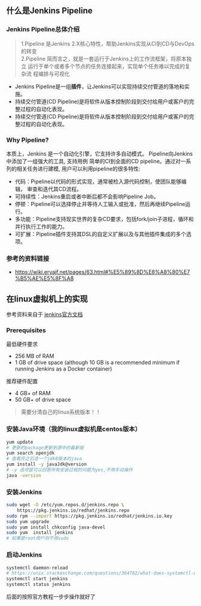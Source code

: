 ## 什么是Jenkins Pipeline

### Jenkins Pipeline总体介绍

> 1.Pipeline 是Jenkins 2.X核心特性，帮助Jenkins实现从CI到CD与DevOps的转变 \
2.Pipeline 简而言之，就是一套运行于Jenkins上的工作流框架，将原本独立
运行于单个或者多个节点的任务连接起来，实现单个任务难以完成的复杂流
程编排与可视化

* Jenkins Pipeline是一组**插件**，让Jenkins可以实现持续交付管道的落地和实施。
* 持续交付管道(CD Pipeline)是将软件从版本控制阶段到交付给用户或客户的完
整过程的自动化表现。
* 持续交付管道(CD Pipeline)是将软件从版本控制阶段到交付给用户或客户的完
整过程的自动化表现。


### Why Pipeline?

本质上，Jenkins 是一个自动化引擎，它支持许多自动模式。 Pipeline向Jenkins中添加了一组强大的工具, 支持用例 简单的CI到全面的CD pipeline。通过对一系列的相关任务进行建模, 用户可以利用pipeline的很多特性:
* 代码：Pipeline以代码的形式实现，通常被检入源代码控制，使团队能够编辑，
审查和迭代其CD流程。
* 可持续性：Jenkins重启或者中断后都不会影响Pipeline Job。
* 停顿：Pipeline可以选择停止并等待人工输入或批准，然后再继续Pipeline运行。
* 多功能：Pipeline支持现实世界的复杂CD要求，包括fork/join子进程，循环和
并行执行工作的能力。
* 可扩展：Pipeline插件支持其DSL的自定义扩展以及与其他插件集成的多个选项。

### 参考的资料链接
* https://wiki.eryajf.net/pages/63.html#%E5%89%8D%E8%A8%80%E7%B5%AE%E5%8F%A8

## 在linux虚拟机上的实现

参考资料来自于 [jenkins官方文档](https://www.jenkins.io/doc/book/installing/linux/)

### Prerequisites
最低硬件要求
* 256 MB of RAM
* 1 GB of drive space (although 10 GB is a recommended minimum if running Jenkins as a Docker container)

推荐硬件配置
* 4 GB+ of RAM
* 50 GB+ of drive space

> 需要分清自己的linux系统版本！！

### 安装Java环境（我的linux虚拟机是centos版本）
```bash
yum update 
# 更新的package更新到源中的最新版
yum search openjdk
# 查看完之后选一个jdk8版本的java
yum install -y javaJdk@version
# -y 选项是可以回答所有安装过程的问题为yes,不用手动操作
java -version
```

### 安装Jenkins
```bash
sudo wget -O /etc/yum.repos.d/jenkins.repo \
    https://pkg.jenkins.io/redhat/jenkins.repo
sudo rpm --import https://pkg.jenkins.io/redhat/jenkins.io.key
sudo yum upgrade
sudo yum install chkconfig java-devel
sudo yum  install jenkins
# 如果是root用户则不用sudo
```

### 启动Jenkins 
```bash
systemctl daemon-reload
# https://unix.stackexchange.com/questions/364782/what-does-systemctl-daemon-reload-do
systemctl start jenkins
systemctl status jenkins
```


后面的按照官方教程一步步操作就好了

